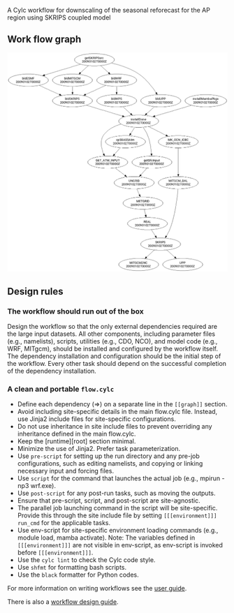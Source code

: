 
A Cylc workflow for downscaling of the seasonal reforecast for the AP region using SKRIPS coupled model

## Work flow graph
![graph](graph.png "Graph")


## Design rules


### The workflow should run out of the box
Design the workflow so that the only external dependencies required are the large input datasets. All other components, including parameter files (e.g., namelists), scripts, utilities (e.g., CDO, NCO), and model code (e.g., WRF, MITgcm), should be installed and configured by the workflow itself. The dependency installation and configuration should be the initial step of the workflow. Every other task should depend on the successful completion of the dependency installation.

### A clean and portable `flow.cylc`
- Define each dependency (=>) on a separate line in the `[[graph]]` section.
- Avoid including site-specific details in the main flow.cylc file. Instead, use Jinja2 include files for site-specific configurations.
- Do not use inheritance in site include files to prevent overriding any inheritance defined in the main flow.cylc.
- Keep the [runtime][root] section minimal.
- Minimize the use of Jinja2. Prefer task parameterization.
- Use `pre-script` for setting up the run directory and any pre-job configurations, such as editing namelists, and copying or linking necessary input and forcing files.
- Use `script` for the command that launches the actual job (e.g., mpirun -np3 wrf.exe).
- Use `post-script` for any post-run tasks, such as moving the outputs.
- Ensure that pre-script, script, and post-script are site-agnostic.
- The parallel job launching command in the script will be site-specific. Provide this through the site include file by setting `[[[environment]]] run_cmd` for the applicable tasks.
- Use env-script for site-specific environment loading commands (e.g., module load, mamba activate). Note: The variables defined in `[[[environment]]]` are not visible in env-script, as env-script is invoked before `[[[environment]]]`.
- Use the `cylc lint` to check the Cylc code style.
- Use `shfmt` for formatting bash scripts.
- Use the `black` formatter for Python codes.

For more information on writing workflows see the
[user guide](https://cylc.github.io/cylc-doc/stable/html/user-guide/writing-workflows/index.html).

There is also a
[workflow design guide](https://cylc.github.io/cylc-doc/stable/html/workflow-design-guide/index.html).
